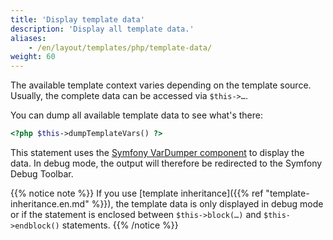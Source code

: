 ```yaml
---
title: 'Display template data'
description: 'Display all template data.'
aliases:
    - /en/layout/templates/php/template-data/
weight: 60
---
```


The available template context varies depending on the template source. Usually, the complete data can be accessed via
`$this->…`.

You can dump all available template data to see what's there:

```php
<?php $this->dumpTemplateVars() ?>
```

This statement uses the [Symfony VarDumper component](https://symfony.com/doc/current/components/var_dumper.html) to 
display the data. In debug mode, the output will therefore be redirected to the Symfony Debug Toolbar.

{{% notice note %}}
If you use [template inheritance]({{% ref "template-inheritance.en.md" %}}), the template data is only displayed in
debug mode or if the statement is enclosed between `$this->block(…)` and `$this->endblock()` statements.
{{% /notice %}}
